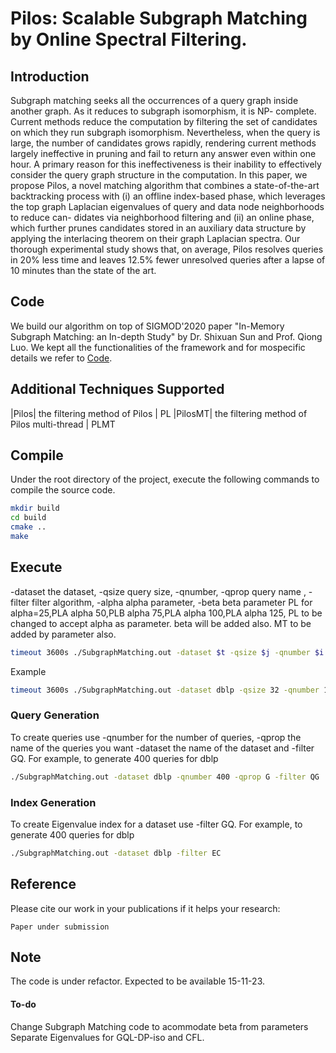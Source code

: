 # **Pilos: Scalable Subgraph Matching by Online Spectral Filtering.**

## **Introduction**
Subgraph matching seeks all the occurrences of a query graph inside
another graph. As it reduces to subgraph isomorphism, it is NP-
complete. Current methods reduce the computation by filtering
the set of candidates on which they run subgraph isomorphism.
Nevertheless, when the query is large, the number of candidates
grows rapidly, rendering current methods largely ineffective in
pruning and fail to return any answer even within one hour. A
primary reason for this ineffectiveness is their inability to effectively
consider the query graph structure in the computation.
In this paper, we propose Pilos, a novel matching algorithm
that combines a state-of-the-art backtracking process with (i) an
offline index-based phase, which leverages the top graph Laplacian
eigenvalues of query and data node neighborhoods to reduce can-
didates via neighborhood filtering and (ii) an online phase, which
further prunes candidates stored in an auxiliary data structure by
applying the interlacing theorem on their graph Laplacian spectra.
Our thorough experimental study shows that, on average, Pilos
resolves queries in 20% less time and leaves 12.5% fewer unresolved
queries after a lapse of 10 minutes than the state of the art.

## **Code**
We build our algorithm on top of SIGMOD'2020 paper "In-Memory Subgraph Matching: an In-depth Study" by Dr. Shixuan Sun and Prof. Qiong Luo.
We kept all the functionalities of the framework and for mospecific details we refer to [Code](https://github.com/RapidsAtHKUST/SubgraphMatching).

## Additional Techniques Supported
|Pilos| the filtering method of Pilos | PL
|PilosMT| the filtering method of Pilos multi-thread | PLMT

## Compile
Under the root directory of the project, execute the following commands to compile the source code.

```zsh
mkdir build
cd build
cmake ..
make
```

## Execute

-dataset the dataset, -qsize query size, -qnumber, -qprop query name , -filter filter algorithm, -alpha alpha parameter, -beta beta parameter
PL for alpha=25,PLA alpha 50,PLB alpha 75,PLA alpha 100,PLA alpha 125,
PL to be changed to accept alpha as parameter.
beta will be added also.
MT to be added by parameter also.
```zsh
timeout 3600s ./SubgraphMatching.out -dataset $t -qsize $j -qnumber $i -qprop G -filter PL -alpha $alpha -beta 0 -n 5 -num 100000
```
Example
```zsh
timeout 3600s ./SubgraphMatching.out -dataset dblp -qsize 32 -qnumber 1 -qprop G -filter PL -alpha 125 
```

### Query Generation
To create queries use -qnumber for the number of queries, -qprop the name of the queries you want -dataset the name of the dataset and -filter GQ.
For example, to generate 400 queries for dblp
```zsh
./SubgraphMatching.out -dataset dblp -qnumber 400 -qprop G -filter QG
```
### Index Generation
To create Eigenvalue index for a dataset use -filter GQ.
For example, to generate 400 queries for dblp
```zsh
./SubgraphMatching.out -dataset dblp -filter EC
```
## Reference

Please cite our work in your publications if it helps your research:

```
Paper under submission
```
## 
## Note
The code is under refactor. Expected to be available 15-11-23.
#### To-do
Change Subgraph Matching code to acommodate beta from parameters
Separate Eigenvalues for GQL-DP-iso and CFL.
